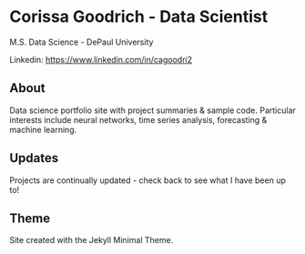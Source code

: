 
# Corissa Goodrich - Data Scientist #

M.S. Data Science - DePaul University

Linkedin: https://www.linkedin.com/in/cagoodri2

## About ##
Data science portfolio site with project summaries & sample code. Particular interests include neural networks, time series analysis, forecasting & machine learning.

## Updates ##
Projects are continually updated - check back to see what I have been up to!

## Theme ##
Site created with the Jekyll Minimal Theme. 

